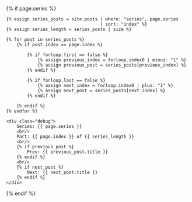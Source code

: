 {% if page.series %}

	{% assign series_posts = site.posts | where: "series", page.series 
                                        | sort: "index" %}
	{% assign series_length = series_posts | size %}

	{% for post in series_posts %}
		{% if post.index == page.index %}
		
			{% if forloop.first == false %}
				{% assign previous_index = forloop.index0 | minus: "1" %}
				{% assign previous_post = series_posts[previous_index] %}
			{% endif %}
			
			{% if forloop.last == false %}
				{% assign next_index = forloop.index0 | plus: "1" %}
				{% assign next_post = series_posts[next_index] %}
			{% endif %}
			
		{% endif %}
	{% endfor %}
	
	<div class="debug">
		Series: {{ page.series }}
		<br/>
		Part: {{ page.index }} of {{ series_length }}
		<br/>
		{% if previous_post %}
			Prev: {{ previous_post.title }}
		{% endif %}
		<br/>
		{% if next_post %}
			Next: {{ next_post.title }}
		{% endif %}
	</div>
{% endif %}
